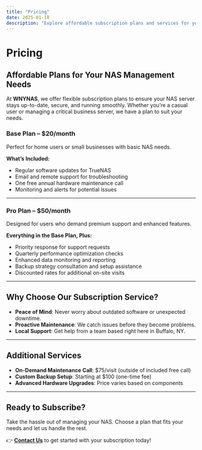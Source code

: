 ```yaml
---
title: "Pricing"
date: 2025-01-10
description: "Explore affordable subscription plans and services for your NAS management needs at WNYNAS."
---
```


# Pricing

## Affordable Plans for Your NAS Management Needs
At **WNYNAS**, we offer flexible subscription plans to ensure your NAS server stays up-to-date, secure, and running smoothly. Whether you’re a casual user or managing a critical business server, we have a plan to suit your needs.

### Base Plan – $20/month
Perfect for home users or small businesses with basic NAS needs.

**What’s Included:**
- Regular software updates for TrueNAS  
- Email and remote support for troubleshooting  
- One free annual hardware maintenance call  
- Monitoring and alerts for potential issues  

---

### Pro Plan – $50/month
Designed for users who demand premium support and enhanced features.

**Everything in the Base Plan, Plus:**
- Priority response for support requests  
- Quarterly performance optimization checks  
- Enhanced data monitoring and reporting  
- Backup strategy consultation and setup assistance  
- Discounted rates for additional on-site visits  

---

## Why Choose Our Subscription Service?
- **Peace of Mind**: Never worry about outdated software or unexpected downtime.  
- **Proactive Maintenance**: We catch issues before they become problems.  
- **Local Support**: Get help from a team based right here in Buffalo, NY.  

---

## Additional Services
- **On-Demand Maintenance Call**: $75/visit (outside of included free call)  
- **Custom Backup Setup**: Starting at $100 (one-time fee)  
- **Advanced Hardware Upgrades**: Price varies based on components  

---

## Ready to Subscribe?
Take the hassle out of managing your NAS. Choose a plan that fits your needs and let us handle the rest.

👉 **[Contact Us](/contact)** to get started with your subscription today!
